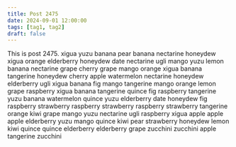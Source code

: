 ```yaml
---
title: Post 2475
date: 2024-09-01 12:00:00
tags: [tag1, tag2]
draft: false
---
```

This is post 2475.
xigua
yuzu
banana
pear
banana
nectarine
honeydew
xigua
orange
elderberry
honeydew
date
nectarine
ugli
mango
yuzu
lemon
banana
nectarine
grape
cherry
grape
mango
orange
xigua
banana
tangerine
honeydew
cherry
apple
watermelon
nectarine
honeydew
elderberry
ugli
xigua
banana
fig
mango
tangerine
mango
orange
lemon
grape
raspberry
xigua
banana
tangerine
quince
fig
raspberry
tangerine
yuzu
banana
watermelon
quince
yuzu
elderberry
date
honeydew
fig
raspberry
strawberry
raspberry
strawberry
raspberry
strawberry
tangerine
orange
kiwi
grape
mango
yuzu
nectarine
ugli
raspberry
xigua
apple
apple
apple
elderberry
yuzu
mango
quince
kiwi
pear
strawberry
honeydew
lemon
kiwi
quince
quince
elderberry
elderberry
grape
zucchini
zucchini
apple
tangerine
zucchini
